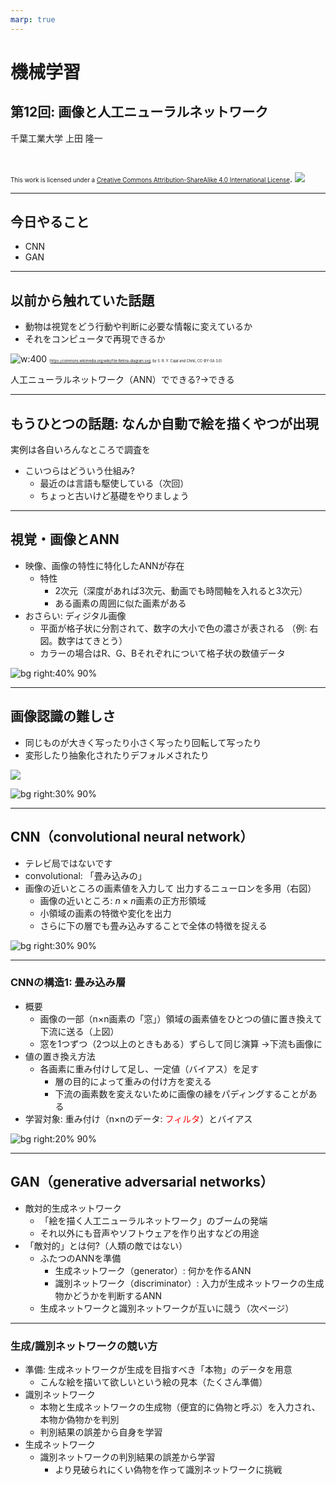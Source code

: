 ```yaml
---
marp: true
---
```


<!-- footer: "機械学習（と統計）第12回" -->

# 機械学習

## 第12回: 画像と人工ニューラルネットワーク

千葉工業大学 上田 隆一

<br />

<span style="font-size:70%">This work is licensed under a </span>[<span style="font-size:70%">Creative Commons Attribution-ShareAlike 4.0 International License</span>](https://creativecommons.org/licenses/by-sa/4.0/).
![](https://i.creativecommons.org/l/by-sa/4.0/88x31.png)

---

<!-- paginate: true -->

## 今日やること

- CNN
- GAN

---

## 以前から触れていた話題

- 動物は視覚をどう行動や判断に必要な情報に変えているか
- それをコンピュータで再現できるか

![w:400](./figs/Retina-diagram.svg.png)<span style="font-size:40%">（https://commons.wikimedia.org/wiki/File:Retina-diagram.svg, by S. R. Y. Cajal and Chrkl, CC-BY-SA 3.0）</span>

人工ニューラルネットワーク（ANN）でできる?$\rightarrow$できる

---

## もうひとつの話題: なんか自動で絵を描くやつが出現

実例は各自いろんなところで調査を

- こいつらはどういう仕組み?
    - 最近のは言語も駆使している（次回）
    - ちょっと古いけど基礎をやりましょう

---

## 視覚・画像とANN

- 映像、画像の特性に特化したANNが存在
    - 特性
       - 2次元（深度があれば3次元、動画でも時間軸を入れると3次元）
       - ある画素の周囲に似た画素がある
- おさらい: ディジタル画像
    - 平面が格子状に分割されて、数字の大小で色の濃さが表される
    （例: 右図。数字はてきとう）
    - カラーの場合はR、G、Bそれぞれについて格子状の数値データ

![bg right:40% 90%](./figs/cat_mono.png)

---

## 画像認識の難しさ

- 同じものが大きく写ったり小さく写ったり回転して写ったり
- 変形したり抽象化されたりデフォルメされたり

![](./figs/dots_varisous.png)

![bg right:30% 90%](./figs/cat_back.png)

---

## CNN（convolutional neural network）

- テレビ局ではないです
- convolutional: 「畳み込みの」
-  画像の近いところの画素値を入力して
出力するニューロンを多用（右図）
    - 画像の近いところ: $n\times n$画素の正方形領域
    - 小領域の画素の特徴や変化を出力
    - さらに下の層でも畳み込みすることで全体の特徴を捉える

![bg right:30% 90%](./figs/convolution_neuron.png)

---

### CNNの構造1: 畳み込み層

- 概要
    - 画像の一部（n$\times$n画素の「窓」）領域の画素値をひとつの値に置き換えて下流に送る（上図）
    - 窓を1つずつ（2つ以上のときもある）ずらして同じ演算
    $\rightarrow$下流も画像に
- 値の置き換え方法
    - 各画素に重み付けして足し、一定値（バイアス）を足す
        - 層の目的によって重みの付け方を変える
        - 下流の画素数を変えないために画像の縁をパディングすることがある
- 学習対象: 重み付け（n$\times$nのデータ: <span style="color:red">フィルタ</span>）とバイアス

![bg right:20% 90%](./figs/cnn_conv.png)

---

## GAN（generative adversarial networks）

- 敵対的生成ネットワーク
    - 「絵を描く人工ニューラルネットワーク」のブームの発端
    - それ以外にも音声やソフトウェアを作り出すなどの用途
- 「敵対的」とは何?（人類の敵ではない）
    - ふたつのANNを準備
        - 生成ネットワーク（generator）: 何かを作るANN
        - 識別ネットワーク（discriminator）: 入力が生成ネットワークの生成物かどうかを判断するANN
    - 生成ネットワークと識別ネットワークが互いに競う（次ページ）

---

### 生成/識別ネットワークの競い方

- 準備: 生成ネットワークが生成を目指すべき「本物」のデータを用意
    - こんな絵を描いて欲しいという絵の見本（たくさん準備）
- 識別ネットワーク
    - 本物と生成ネットワークの生成物（便宜的に偽物と呼ぶ）を入力され、
    本物か偽物かを判別
    - 判別結果の誤差から自身を学習
- 生成ネットワーク
    - 識別ネットワークの判別結果の誤差から学習
        - より見破られにくい偽物を作って識別ネットワークに挑戦
